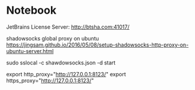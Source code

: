 # Notebook
JetBrains License Server:
http://btsha.com:41017/


shadowsocks global proxy on ubuntu
https://jingsam.github.io/2016/05/08/setup-shadowsocks-http-proxy-on-ubuntu-server.html

sudo sslocal -c shawdowsocks.json -d start

export http_proxy="http://127.0.0.1:8123/"
export https_proxy="http://127.0.0.1:8123/"
